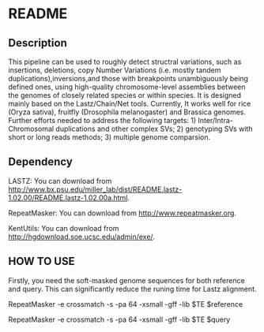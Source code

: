 # README

## Description

This pipeline can be used to roughly detect structral variations, such as insertions, deletions, copy Number Variations (i.e. mostly tandem duplications),inversions,and those with breakpoints unambiguously being defined ones, using high-quality chromosome-level assemblies between the genomes of closely related species or within species. It is designed mainly based on the Lastz/Chain/Net tools. Currently, It works well for rice (Oryza sativa), fruitfly (Drosophila melanogaster) and Brassica genomes. Further efforts needed to address the following targets: 1) Inter/Intra-Chromosomal duplications and other complex SVs; 2) genotyping SVs with short or long reads methods; 3) multiple genome comparsion.

## Dependency 

LASTZ: You can download from http://www.bx.psu.edu/miller_lab/dist/README.lastz-1.02.00/README.lastz-1.02.00a.html. 

RepeatMasker: You can download from http://www.repeatmasker.org.

KentUtils: You can download from http://hgdownload.soe.ucsc.edu/admin/exe/.

## HOW TO USE  

Firstly, you need the soft-masked genome sequences for both reference and query. This can significantly reduce the runing time for Lastz alignment. 

RepeatMasker -e crossmatch -s -pa 64 -xsmall -gff -lib $TE $reference

RepeatMasker -e crossmatch -s -pa 64 -xsmall -gff -lib $TE $query
 

